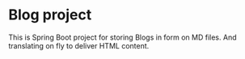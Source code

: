 # Blog project 

This is Spring Boot project for storing Blogs in form on MD files. And translating on fly to deliver HTML content.

